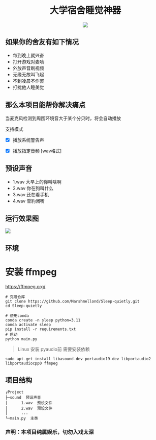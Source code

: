 <div align="center"><h1>大学宿舍睡觉神器</h1></div>
<div align="center"><img src="https://www.freeimg.cn/i/2023/12/19/6581a1983bb3e.png" ></div>

## 如果你的舍友有如下情况

- 每到晚上就兴奋
- 打开游戏对麦喷
- 外放声音刷视频
- 无缘无故叫飞起
- 不到凌晨不作罢
- 打扰他人睡美觉

## 那么本项目能帮你解决痛点
当麦克风检测到周围环境音大于某个分贝时，将会自动播放

支持模式

- [x] 播放系统警告声
- [x] 播放指定音频 [wav格式]


## 预设声音

- 1.wav 大早上的你叫啥啊
- 2.wav 你在狗叫什么
- 3.wav 还在看手机
- 4.wav 雪豹闭嘴

## 运行效果图
<img src="https://s2.loli.net/2023/12/19/Rl8OKnJ6ITMzw9V.png" >

## 环境

# 安装 ffmpeg
https://ffmpeg.org/

```shell
# 克隆仓库
git clone https://github.com/Marshmellond/Sleep-quietly.git
cd Sleep-quietly

# 使用conda
conda create -n sleep python=3.11
conda activate sleep
pip install -r requirements.txt
# 启动
python main.py
```

> Linux 安装 pyaudio前 需要安装依赖

```shell
sudo apt-get install libasound-dev portaudio19-dev libportaudio2 libportaudiocpp0 ffmpeg
```

## 项目结构

```shell
┌Project
├─sound  预设声音
│      1.wav  预设文件
│      2.wav  预设文件
│      ... 
└─main.py  主类
```

### 声明：本项目纯属娱乐，切勿入戏太深
